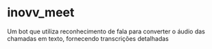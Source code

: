 # inovv_meet
Um bot que utiliza reconhecimento de fala para converter o áudio das chamadas em texto, fornecendo transcrições detalhadas
